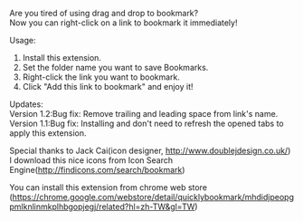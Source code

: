 Are you tired of using drag and drop to bookmark?  
Now you can right-click on a link to bookmark it immediately!  

Usage:  
1. Install this extension.  
2. Set the folder name you want to save Bookmarks.  
3. Right-click the link you want to bookmark.  
4. Click "Add this link to bookmark" and enjoy it!  

Updates:  
Version 1.2:Bug fix: Remove trailing and leading space from link's name.  
Version 1.1:Bug fix: Installing and don't need to refresh the opened tabs to apply this extension.  


Special thanks to Jack Cai(icon designer, http://www.doublejdesign.co.uk/)  
I download this nice icons from Icon Search Engine(http://findicons.com/search/bookmark)  

You can install this extension from chrome web store  
(https://chrome.google.com/webstore/detail/quicklybookmark/mhdidjpeopgpmlknlinmkplhbgopjegj/related?hl=zh-TW&gl=TW)  